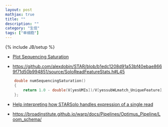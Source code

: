 ```yaml
---
layout: post
mathjax: true
title: ""
description: ""
category: "生信"
tags: ["单细胞"]
---
```

{% include JB/setup %}


- [Plot Sequencing Saturation](https://github.com/alexdobin/STAR/issues/1969)

- <https://github.com/alexdobin/STAR/blob/b1edc1208d91a53bf40ebae8669f71d50b994851/source/SoloReadFeatureStats.h#L45>
```c++
    double numSequencingSaturation()
    {
        return 1.0 - double(V[yesUMIs])/V[yessubWLmatch_UniqueFeature]; //yesUMIs is calculated for unqiue-gene reads
    };
```

- [Help interpreting how STARSolo handles expression of a single read](https://github.com/alexdobin/STAR/issues/2022)

- <https://broadinstitute.github.io/warp/docs/Pipelines/Optimus_Pipeline/Loom_schema/>
